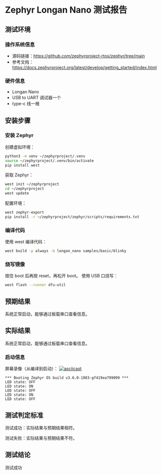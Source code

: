 # Zephyr Longan Nano 测试报告

## 测试环境

### 操作系统信息

- 源码链接：https://github.com/zephyrproject-rtos/zephyr/tree/main
- 参考文档：https://docs.zephyrproject.org/latest/develop/getting_started/index.html

### 硬件信息

- Longan Nano
- USB to UART 调试器一个
- type-c 线一根

## 安装步骤

### 安装 Zephyr

创建虚拟环境：

```bash
python3 -m venv ~/zephyrproject/.venv
source ~/zephyrproject/.venv/bin/activate
pip install west
```

获取 Zephyr：
```bash
west init ~/zephyrproject
cd ~/zephyrproject
west update
```

配置环境：
```bash
west zephyr-export
pip install -r ~/zephyrproject/zephyr/scripts/requirements.txt
```

### 编译代码

使用 west 编译代码：
```bash
west build -p always -b longan_nano samples/basic/blinky

```

### 烧写镜像

按住 boot 后再按 reset，再松开 boot。
使用 USB 口烧写：
```bash
west flash --runner dfu-util

```

## 预期结果

系统正常启动，能够通过板载串口查看信息。

## 实际结果

系统正常启动，能够通过板载串口查看信息。

### 启动信息

屏幕录像（从编译到启动）：
[![asciicast](https://asciinema.org/a/Kz2OGHEaRjIODgvzJWO5dPTWm.svg)](https://asciinema.org/a/Kz2OGHEaRjIODgvzJWO5dPTWm)

```log
*** Booting Zephyr OS build v3.6.0-1803-gf419ea799099 ***
LED state: OFF
LED state: ON
LED state: OFF
LED state: ON
LED state: OFF

```

## 测试判定标准

测试成功：实际结果与预期结果相符。

测试失败：实际结果与预期结果不符。

## 测试结论

测试成功